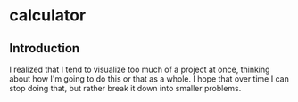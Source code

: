 # calculator

## Introduction

I realized that I tend to visualize too much of a project at once, thinking about how I'm going to do this or that as a whole. I hope that over time I can stop doing that, but rather break it down into smaller problems.